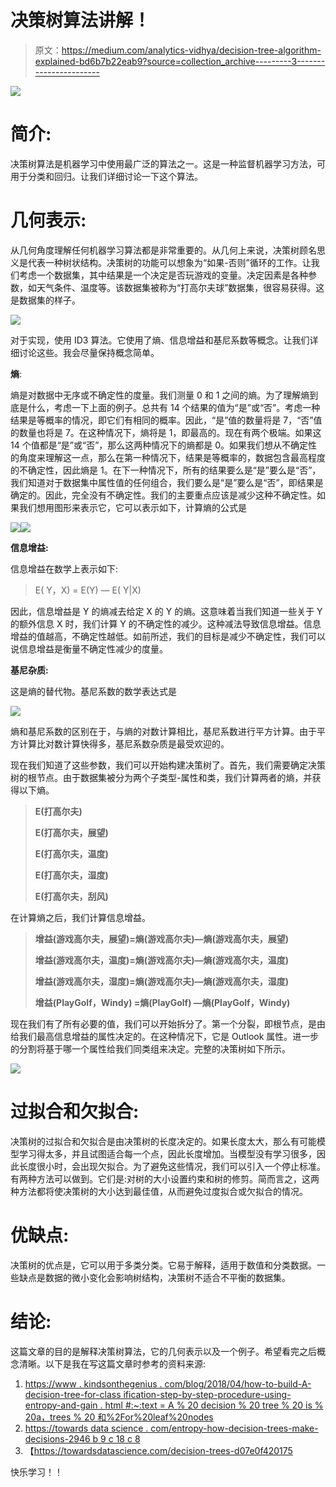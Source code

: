 # 决策树算法讲解！

> 原文：<https://medium.com/analytics-vidhya/decision-tree-algorithm-explained-bd6b7b22eab9?source=collection_archive---------3----------------------->

![](img/98360ecf32a883409d70c69558c92fb1.png)

# 简介:

决策树算法是机器学习中使用最广泛的算法之一。这是一种监督机器学习方法，可用于分类和回归。让我们详细讨论一下这个算法。

# 几何表示:

从几何角度理解任何机器学习算法都是非常重要的。从几何上来说，决策树顾名思义是代表一种树状结构。决策树的功能可以想象为“如果-否则”循环的工作。让我们考虑一个数据集，其中结果是一个决定是否玩游戏的变量。决定因素是各种参数，如天气条件、温度等。该数据集被称为“打高尔夫球”数据集，很容易获得。这是数据集的样子。

![](img/19175e16c199525b567bbd40b79311f3.png)

对于实现，使用 ID3 算法。它使用了熵、信息增益和基尼系数等概念。让我们详细讨论这些。我会尽量保持概念简单。

**熵**:

熵是对数据中无序或不确定性的度量。我们测量 0 和 1 之间的熵。为了理解熵到底是什么，考虑一下上面的例子。总共有 14 个结果的值为“是”或“否”。考虑一种结果是等概率的情况，即它们有相同的概率。因此，“是”值的数量将是 7，“否”值的数量也将是 7。在这种情况下，熵将是 1，即最高的。现在有两个极端。如果这 14 个值都是“是”或“否”，那么这两种情况下的熵都是 0。如果我们想从不确定性的角度来理解这一点，那么在第一种情况下，结果是等概率的，数据包含最高程度的不确定性，因此熵是 1。在下一种情况下，所有的结果要么是“是”要么是“否”，我们知道对于数据集中属性值的任何组合，我们要么是“是”要么是“否”，即结果是确定的。因此，完全没有不确定性。我们的主要重点应该是减少这种不确定性。如果我们想用图形来表示它，它可以表示如下，计算熵的公式是

![](img/75f38dfe2cf053d2f4c8b941d844603a.png)![](img/f7a7ad4be6cb82b272dde0c3056a6431.png)

**信息增益:**

信息增益在数学上表示如下:

> E( Y，X) = E(Y) — E( Y|X)

因此，信息增益是 Y 的熵减去给定 X 的 Y 的熵。这意味着当我们知道一些关于 Y 的额外信息 X 时，我们计算 Y 的不确定性的减少。这种减法导致信息增益。信息增益的值越高，不确定性越低。如前所述，我们的目标是减少不确定性，我们可以说信息增益是衡量不确定性减少的度量。

**基尼杂质:**

这是熵的替代物。基尼系数的数学表达式是

![](img/88b324b07dce44ae77ab0259112272e0.png)

熵和基尼系数的区别在于，与熵的对数计算相比，基尼系数进行平方计算。由于平方计算比对数计算快得多，基尼系数杂质是最受欢迎的。

现在我们知道了这些参数，我们可以开始构建决策树了。首先，我们需要确定决策树的根节点。由于数据集被分为两个子类型-属性和类，我们计算两者的熵，并获得以下熵。

> **E(打高尔夫)**
> 
> **E(打高尔夫，展望)**
> 
> **E(打高尔夫，温度)**
> 
> **E(打高尔夫，湿度)**
> 
> **E(打高尔夫，刮风)**

在计算熵之后，我们计算信息增益。

> **增益(游戏高尔夫，展望)=熵(游戏高尔夫)—熵(游戏高尔夫，展望)**
> 
> **增益(游戏高尔夫，温度)=熵(游戏高尔夫)—熵(游戏高尔夫，温度)**
> 
> **增益(游戏高尔夫，湿度)=熵(游戏高尔夫)—熵(游戏高尔夫，湿度)**
> 
> **增益(PlayGolf，Windy) =熵(PlayGolf) —熵(PlayGolf，Windy)**

现在我们有了所有必要的值，我们可以开始拆分了。第一个分裂，即根节点，是由给我们最高信息增益的属性决定的。在这种情况下，它是 Outlook 属性。进一步的分割将基于哪一个属性给我们同类组来决定。完整的决策树如下所示。

![](img/3ee8a9f4ca3209fa2af76ec5e5ebd74b.png)

# **过拟合和欠拟合:**

决策树的过拟合和欠拟合是由决策树的长度决定的。如果长度太大，那么有可能模型学习得太多，并且试图适合每一个点，因此长度增加。当模型没有学习很多，因此长度很小时，会出现欠拟合。为了避免这些情况，我们可以引入一个停止标准。有两种方法可以做到。它们是:对树的大小设置约束和树的修剪。简而言之，这两种方法都将使决策树的大小达到最佳值，从而避免过度拟合或欠拟合的情况。

# **优缺点:**

决策树的优点是，它可以用于多类分类。它易于解释，适用于数值和分类数据。一些缺点是数据的微小变化会影响树结构，决策树不适合不平衡的数据集。

# 结论:

这篇文章的目的是解释决策树算法，它的几何表示以及一个例子。希望看完之后概念清晰。以下是我在写这篇文章时参考的资料来源:

1.  [https://www . kindsonthegenius . com/blog/2018/04/how-to-build-A-decision-tree-for-class ification-step-by-step-procedure-using-entropy-and-gain . html #:~:text = A % 20 decision % 20 tree % 20 is % 20a，trees % 20 和%2For%20leaf%20nodes](https://www.kindsonthegenius.com/blog/2018/04/how-to-build-a-decision-tree-for-classification-step-by-step-procedure-using-entropy-and-gain.html#:~:text=A%20decision%20tree%20is%20a,trees%20and%2For%20leaf%20nodes.)
2.  [https://towards data science . com/entropy-how-decision-trees-make-decisions-2946 b 9 c 18 c 8](https://towardsdatascience.com/entropy-how-decision-trees-make-decisions-2946b9c18c8)
3.  【https://towardsdatascience.com/decision-trees-d07e0f420175 

快乐学习！！